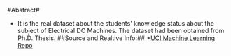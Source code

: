 #Abstract#
* It is the real dataset about the students' knowledge status about the subject of Electrical DC Machines. 
  The dataset had been obtained from Ph.D. Thesis.
##Source and Realtive Info:##
*[UCI Machine Learning Repo](https://archive.ics.uci.edu/ml/datasets/User+Knowledge+Modeling)

